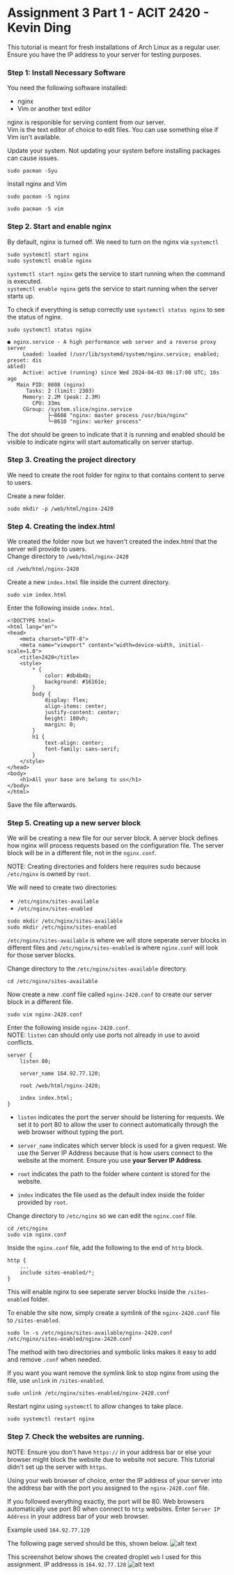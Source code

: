 # Assignment 3 Part 1 - ACIT 2420 - Kevin Ding

This tutorial is meant for fresh installations of Arch Linux as a regular user. Ensure you have the IP address to your server for testing purposes.

### Step 1: Install Necessary Software

You need the following software installed:

- nginx
- Vim or another text editor

nginx is responible for serving content from our server.  
Vim is the text editor of choice to edit files. You can use something else if Vim isn't available.   

Update your system. Not updating your system before installing packages can cause issues.
```
sudo pacman -Syu
```

Install nginx and Vim
```
sudo pacman -S nginx
```
```
sudo pacman -S vim
```



### Step 2. Start and enable nginx

By default, nginx is turned off. We need to turn on the nginx via ```systemctl```

```
sudo systemctl start nginx
sudo systemctl enable nginx
```
```systemctl start nginx``` gets the service to start running when the command is executed.  
```systemctl enable nginx``` gets the service to start running when the server starts up.

To check if everything is setup correctly use ```systemctl status nginx``` to see the status of nginx.
```
sudo systemctl status nginx
```
```
● nginx.service - A high performance web server and a reverse proxy server
     Loaded: loaded (/usr/lib/systemd/system/nginx.service; enabled; preset: dis
abled)
     Active: active (running) since Wed 2024-04-03 06:17:00 UTC; 10s ago
   Main PID: 8608 (nginx)
      Tasks: 2 (limit: 2303)
     Memory: 2.2M (peak: 2.3M)
        CPU: 33ms
     CGroup: /system.slice/nginx.service
             ├─8608 "nginx: master process /usr/bin/nginx"
             └─8610 "nginx: worker process"
```
The dot should be green to indicate that it is running and enabled should be visible to indicate nginx will start automatically on server startup.

### Step 3. Creating the project directory

We need to create the root folder for nginx to that contains content to serve to users.  

Create a new folder.
```
sudo mkdir -p /web/html/nginx-2420
```

### Step 4. Creating the index.html
We created the folder now but we haven't created the index.html that the server will provide to users.  
Change directory to ```/web/html/nginx-2420```
```
cd /web/html/nginx-2420
```
Create a new ```index.html``` file inside the current directory.
```
sudo vim index.html
```
Enter the following inside ```index.html```.
```
<!DOCTYPE html>
<html lang="en">
<head>
    <meta charset="UTF-8">
    <meta name="viewport" content="width=device-width, initial-scale=1.0">
    <title>2420</title>
    <style>
        * {
            color: #db4b4b;
            background: #16161e;
        }
        body {
            display: flex;
            align-items: center;
            justify-content: center;
            height: 100vh;
            margin: 0;
        }
        h1 {
            text-align: center;
            font-family: sans-serif;
        }
    </style>
</head>
<body>
    <h1>All your base are belong to us</h1>
</body>
</html>
```

Save the file afterwards.

### Step 5. Creating up a new server block
We will be creating a new file for our server block. A server block defines how nginx will process requests based on the configuration file. The server block will  be in a different file, not in the ```nginx.conf```.  

NOTE: Creating directories and folders here requires sudo because ```/etc/nginx``` is owned by ```root```.

We will need to create two directories:  
- ```/etc/nginx/sites-available```
- ```/etc/nginx/sites-enabled```

```
sudo mkdir /etc/nginx/sites-available
sudo mkdir /etc/nginx/sites-enabled
```
```/etc/nginx/sites-available``` is where we will store seperate server blocks in different files and ```/etc/nginx/sites-enabled``` is where ```nginx.conf``` will look for those server blocks.  

Change directory to the ```/etc/nginx/sites-available``` directory.  
```
cd /etc/nginx/sites-available
```
Now create a new .conf file called ```nginx-2420.conf``` to create our server block in a different file.
```
sudo vim nginx-2420.conf
```
Enter the following inside ```nginx-2420.conf```.  
NOTE: ```listen``` can should only use ports not already in use to avoid conflicts.
```
server {
    listen 80;

    server_name 164.92.77.120;

    root /web/html/nginx-2420;

    index index.html;
}
```
- ```listen``` indicates the port the server should be listening for requests. We set it to port 80 to allow the user to connect automatically through the web browser without typing the port.

- ```server_name``` indicates which server block is used for a given request. We use the Server IP Address because that is how users connect to the website at the moment. Ensure you use **your Server IP Address**.

- ```root``` indicates the path to the folder where content is stored for the website.

- ```index``` indicates the file used as the default index inside the folder provided by ```root```.


Change directory to ```/etc/nginx``` so we can edit the ```nginx.conf``` file.
```
cd /etc/nginx
sudo vim nginx.conf
```
Inside the ```nginx.conf``` file, add the following to the end of ```http``` block.
```
http {
    ...
    include sites-enabled/*;
}
```
This will enable nginx to see seperate server blocks inside the ```/sites-enabled``` folder.

To enable the site now, simply create a symlink of the ```nginx-2420.conf``` file to ```/sites-enabled```.
```
sudo ln -s /etc/nginx/sites-available/nginx-2420.conf /etc/nginx/sites-enabled/nginx-2420.conf
```
The method with two directories and symbolic links makes it easy to add and remove ```.conf``` when needed.

If you want you want remove the symlink link to stop nginx from using the file, use ```unlink``` in ```/sites-enabled```.
```
sudo unlink /etc/nginx/sites-enabled/nginx-2420.conf
```

Restart nginx using ```systemctl``` to allow changes to take place.
```
sudo systemctl restart nginx
```

### Step 7. Check the websites are running.

NOTE: Ensure you don't have ```https://``` in your address bar or else your browser might block the website due to website not secure. This tutorial didn't set up the server with ```https```.

Using your web browser of choice, enter the IP address of your server into the address bar with the port you assigned to the ```nginx-2420.conf``` file.  

If you followed everything exactly, the port will be 80. Web browsers automatically use port 80 when connect to ```http``` websites. Enter ```Server IP Address``` in your address bar of your web browser.  

Example used ```164.92.77.120```  

The following page served should be this, shown below.
![alt text](image.png)


This screenshot below shows the created droplet ```web``` I used for this assignment. IP addresss is ```164.92.77.120```
![alt text](image-2.png)